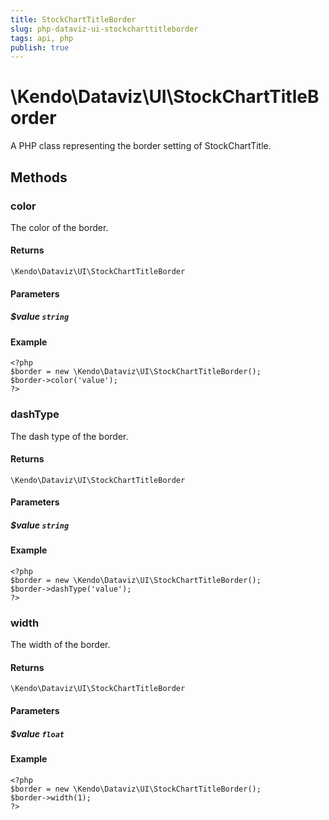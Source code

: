 ```yaml
---
title: StockChartTitleBorder
slug: php-dataviz-ui-stockcharttitleborder
tags: api, php
publish: true
---
```


# \Kendo\Dataviz\UI\StockChartTitleBorder

A PHP class representing the border setting of StockChartTitle.


## Methods

### color
The color of the border.

#### Returns
`\Kendo\Dataviz\UI\StockChartTitleBorder`

#### Parameters

##### $value `string`



#### Example 
    <?php
    $border = new \Kendo\Dataviz\UI\StockChartTitleBorder();
    $border->color('value');
    ?>

### dashType
The dash type of the border.

#### Returns
`\Kendo\Dataviz\UI\StockChartTitleBorder`

#### Parameters

##### $value `string`



#### Example 
    <?php
    $border = new \Kendo\Dataviz\UI\StockChartTitleBorder();
    $border->dashType('value');
    ?>

### width
The width of the border.

#### Returns
`\Kendo\Dataviz\UI\StockChartTitleBorder`

#### Parameters

##### $value `float`



#### Example 
    <?php
    $border = new \Kendo\Dataviz\UI\StockChartTitleBorder();
    $border->width(1);
    ?>

